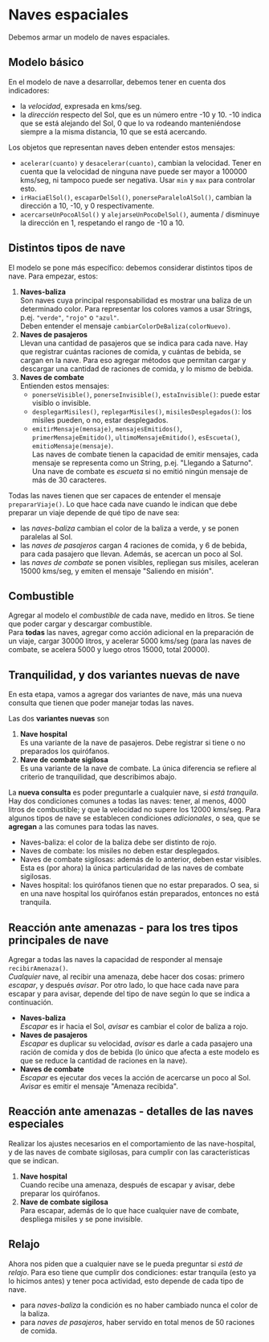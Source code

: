 # Naves espaciales
 
Debemos armar un modelo de naves espaciales.


## Modelo básico
En el modelo de nave a desarrollar, debemos tener en cuenta dos indicadores:
- la _velocidad_, expresada en kms/seg.
- la _dirección_ respecto del Sol, que es un número entre -10 y 10. -10 indica que se está alejando del Sol, 0 que lo va rodeando manteniéndose siempre a la misma distancia, 10 que se está acercando.

Los objetos que representan naves deben entender estos mensajes:
- `acelerar(cuanto)` y `desacelerar(cuanto)`, cambian la velocidad. Tener en cuenta que la velocidad de ninguna nave puede ser mayor a 100000 kms/seg, ni tampoco puede ser negativa. Usar `min` y `max` para controlar esto.
- `irHaciaElSol()`, `escaparDelSol()`, `ponerseParaleloAlSol()`, cambian la dirección a 10, -10, y 0 respectivamente.
- `acercarseUnPocoAlSol()` y `alejarseUnPocoDelSol()`, aumenta / disminuye la dirección en 1, respetando el rango de -10 a 10.

 
## Distintos tipos de nave
El modelo se pone más específico: debemos considerar distintos tipos de nave. Para empezar, estos:
1. **Naves-baliza**  
Son naves cuya principal responsabilidad es mostrar una baliza de un determinado color. Para representar los colores vamos a usar Strings, p.ej. `"verde"`, `"rojo"` o `"azul"`.  
Deben entender el mensaje `cambiarColorDeBaliza(colorNuevo)`.
1. **Naves de pasajeros**  
Llevan una cantidad de pasajeros que se indica para cada nave. Hay que registrar cuántas raciones de comida, y cuántas de bebida, se cargan en la nave. Para eso agregar métodos que permitan cargar y descargar una cantidad de raciones de comida, y lo mismo de bebida. 
1. **Naves de combate**  
Entienden estos mensajes:
	- `ponerseVisible()`, `ponerseInvisible()`, `estaInvisible()`: puede estar visiblo o invisible.
	- `desplegarMisiles()`, `replegarMisiles()`, `misilesDesplegados()`: los misiles pueden, o no, estar desplegados.
	- `emitirMensaje(mensaje)`, `mensajesEmitidos()`, `primerMensajeEmitido()`, `ultimoMensajeEmitido()`, `esEscueta()`, `emitioMensaje(mensaje)`.  
	 Las naves de combate tienen la capacidad de emitir mensajes, cada mensaje se representa como un String, p.ej. "Llegando a Saturno". Una nave de combate es _escueta_ si no emitió ningún mensaje de más de 30 caracteres.
	 
Todas las naves tienen que ser capaces de entender el mensaje `prepararViaje()`. Lo que hace cada nave cuando le indican que debe preparar un viaje depende de qué tipo de nave sea:
- las _naves-baliza_ cambian el color de la baliza a verde, y se ponen paralelas al Sol.
- las _naves de pasajeros_ cargan 4 raciones de comida, y 6 de bebida, para cada pasajero que llevan. Además, se acercan un poco al Sol.
- las _naves de combate_ se ponen visibles, repliegan sus misiles, aceleran 15000 kms/seg, y emiten el mensaje "Saliendo en misión".


## Combustible
Agregar al modelo el _combustible_ de cada nave, medido en litros. Se tiene que poder cargar y descargar combustible.  
Para **todas** las naves, agregar como acción adicional en la preparación de un viaje, cargar 30000 litros, y acelerar 5000 kms/seg (para las naves de combate, se acelera 5000 y luego otros 15000, total 20000).


## Tranquilidad, y dos variantes nuevas de nave
En esta etapa, vamos a agregar dos variantes de nave, más una nueva consulta que tienen que poder manejar todas las naves.

Las dos **variantes nuevas** son
1. **Nave hospital**  
Es una variante de la nave de pasajeros. Debe registrar si tiene o no preparados los quirófanos.  
1. **Nave de combate sigilosa**  
Es una variante de la nave de combate. La única diferencia se refiere al criterio de tranquilidad, que describimos abajo.

La **nueva consulta** es poder preguntarle a cualquier nave, si _está tranquila_.
Hay dos condiciones comunes a todas las naves: tener, al menos, 4000 litros de combustible; y que la velocidad no supere los 12000 kms/seg.
Para algunos tipos de nave se establecen condiciones _adicionales_, o sea, que se **agregan** a las comunes para todas las naves.
- Naves-baliza: el color de la baliza debe ser distinto de rojo.
- Naves de combate: los misiles no deben estar desplegados.
- Naves de combate sigilosas: además de lo anterior, deben estar visibles. Esta es (por ahora) la única particularidad de las naves de combate sigilosas.
- Naves hospital: los quirófanos tienen que no estar preparados. O sea, si en una nave hospital los quirófanos están preparados, entonces no está tranquila.


## Reacción ante amenazas - para los tres tipos principales de nave
Agregar a todas las naves la capacidad de responder al mensaje `recibirAmenaza()`.  
_Cualquier_ nave, al recibir una amenaza, debe hacer dos cosas: primero _escapar_, y después _avisar_. 
Por otro lado, lo que hace cada nave para escapar y para avisar, depende del tipo de nave según lo que se indica a continuación.
- **Naves-baliza**  
_Escapar_ es ir hacia el Sol, _avisar_ es cambiar el color de baliza a rojo.
- **Naves de pasajeros**  
_Escapar_ es duplicar su velocidad, _avisar_ es darle a cada pasajero una ración de comida y dos de bebida (lo único que afecta a este modelo es que se reduce la cantidad de raciones en la nave).
- **Naves de combate**  
_Escapar_ es ejecutar dos veces la acción de acercarse un poco al Sol. _Avisar_ es emitir el mensaje "Amenaza recibida".


## Reacción ante amenazas - detalles de las naves especiales
Realizar los ajustes necesarios en el comportamiento de las nave-hospital, y de las naves de combate sigilosas, para cumplir con las características que se indican.
1. **Nave hospital**  
Cuando recibe una amenaza, después de escapar y avisar, debe preparar los quirófanos.
1. **Nave de combate sigilosa**  
Para escapar, además de lo que hace cualquier nave de combate, despliega misiles y se pone invisible.  


## Relajo
Ahora nos piden que a cualquier nave se le pueda preguntar si _está de relajo_. Para eso tiene que cumplir dos condiciones: estar tranquila (esto ya lo hicimos antes) y tener poca actividad, esto depende de cada tipo de nave.
- para _naves-baliza_ la condición es no haber cambiado nunca el color de la baliza.
- para _naves de pasajeros_, haber servido en total menos de 50 raciones de comida.
